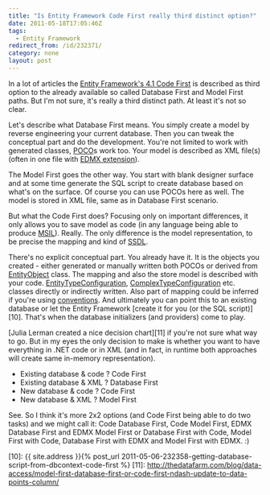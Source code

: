 ```yaml
---
title: "Is Entity Framework Code First really third distinct option?"
date: 2011-05-18T17:05:46Z
tags:
  - Entity Framework
redirect_from: /id/232371/
category: none
layout: post
---
```

In a lot of articles the [Entity Framework's 4.1 Code First][1] is described as third option to the already available so called Database First and Model First paths. But I'm not sure, it's really a third distinct path. At least it's not so clear.

Let's describe what Database First means. You simply create a model by reverse engineering your current database. Then you can tweak the conceptual part and do the development. You're not limited to work with generated classes, [POCO][2]s work too. Your model is described as XML file(s) (often in one file with [EDMX extension][3]).

The Model First goes the other way. You start with blank designer surface and at some time generate the SQL script to create database based on what's on the surface. Of course you can use POCOs here as well. The model is stored in XML file, same as in Database First scenario.

But what the Code First does? Focusing only on important differences, it only allows you to save model as code (in any language being able to produce [MSIL][4]). Really. The only difference is the model representation, to be precise the mapping and kind of [SSDL][5].

There's no explicit conceptual part. You already have it. It is the objects you created - either generated or manually written both POCOs or derived from [EntityObject][6] class. The mapping and also the store model is described with your code. [EntityTypeConfiguration][7], [ComplexTypeConfiguration][8] etc. classes directly or indirectly written. Also part of mapping could be inferred if you're using [conventions][9]. And ultimately you can point this to an existing database or let the Entity Framework [create it for you (or the SQL script)][10]. That's when the database initializers (and providers) come to play.

[Julia Lerman created a nice decision chart][11] if you're not sure what way to go. But in my eyes the only decision to make is whether you want to have everything in .NET code or in XML (and in fact, in runtime both approaches will create same in-memory representation).

* Existing database & code ? Code First
* Existing database & XML ? Database First
* New database & code ? Code First
* New database & XML ? Model First

See. So I think it's more 2x2 options (and Code First being able to do two tasks) and we might call it: Code Database First, Code Model First, EDMX Database First and EDMX Model First or Database First with Code, Model First with Code, Database First with EDMX and Model First with EDMX. :)

[1]: http://blogs.msdn.com/b/adonet/archive/2011/03/15/ef-4-1-code-first-walkthrough.aspx
[2]: http://en.wikipedia.org/wiki/Plain_Old_CLR_Objec
[3]: http://msdn.microsoft.com/en-us/library/cc982042.aspx
[4]: http://en.wikipedia.org/wiki/Common_Intermediate_Language
[5]: http://msdn.microsoft.com/en-us/library/bb399559.aspx
[6]: http://msdn.microsoft.com/en-us/library/system.data.objects.dataclasses.entityobject.aspx
[7]: http://msdn.microsoft.com/en-us/library/gg696117(v=vs.103).aspx
[8]: http://msdn.microsoft.com/en-us/library/gg696149(v=vs.103).aspx
[9]: http://msdn.microsoft.com/en-us/library/system.data.entity.modelconfiguration.conventions.iconvention(v=vs.103).aspx
[10]: {{ site.address }}{% post_url 2011-05-06-232358-getting-database-script-from-dbcontext-code-first %}
[11]: http://thedatafarm.com/blog/data-access/model-first-database-first-or-code-first-ndash-update-to-data-points-column/